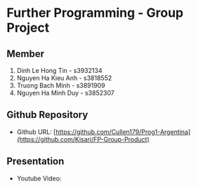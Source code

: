# Further Programming - Group Project
## Member
1. Dinh Le Hong Tin - s3932134
2. Nguyen Ha Kieu Anh - s3818552
3. Truong Bach Minh - s3891909
4. Nguyen Ha Minh Duy - s3852307
## Github Repository
- Github URL: [https://github.com/Cullen179/Prog1-Argentina](https://github.com/Kisari/FP-Group-Product)
## Presentation
- Youtube Video: 
